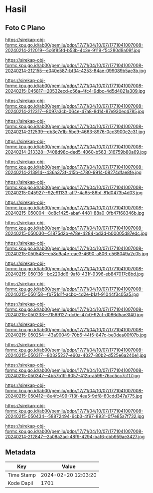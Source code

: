 # Hasil

## Foto C Plano

https://sirekap-obj-formc.kpu.go.id/ab00/pemilu/pdpr/17/71/04/10/07/1771041007008-20240214-212019--5c6f85fd-b53b-4c3e-9119-f5c280d9a09f.jpg

https://sirekap-obj-formc.kpu.go.id/ab00/pemilu/pdpr/17/71/04/10/07/1771041007008-20240214-212155--e040e587-bf34-4253-84ae-099089b5ae3b.jpg

https://sirekap-obj-formc.kpu.go.id/ab00/pemilu/pdpr/17/71/04/10/07/1771041007008-20240215-045817--20532ecd-c56a-4fc4-9dbc-4d5d4021a309.jpg

https://sirekap-obj-formc.kpu.go.id/ab00/pemilu/pdpr/17/71/04/10/07/1771041007008-20240214-212317--8097a3cb-064e-47a8-8d14-87e930ec4785.jpg

https://sirekap-obj-formc.kpu.go.id/ab00/pemilu/pdpr/17/71/04/10/07/1771041007008-20240214-212539--db3e7e1b-5bc9-4663-8976-0cc3900e2c31.jpg

https://sirekap-obj-formc.kpu.go.id/ab00/pemilu/pdpr/17/71/04/10/07/1771041007008-20240214-213328--7408d98c-ded5-4060-b563-316759b80a69.jpg

https://sirekap-obj-formc.kpu.go.id/ab00/pemilu/pdpr/17/71/04/10/07/1771041007008-20240214-213914--436a373f-415b-4780-9914-08274dfae8fe.jpg

https://sirekap-obj-formc.kpu.go.id/ab00/pemilu/pdpr/17/71/04/10/07/1771041007008-20240215-045927--92e91133-aff7-4a65-86bf-81d0473b4d03.jpg

https://sirekap-obj-formc.kpu.go.id/ab00/pemilu/pdpr/17/71/04/10/07/1771041007008-20240215-050004--8d8c1425-abaf-4481-88a0-0fb47f68346b.jpg

https://sirekap-obj-formc.kpu.go.id/ab00/pemilu/pdpr/17/71/04/10/07/1771041007008-20240215-050030--51875d2b-e78e-4284-bd3d-b00005d87edc.jpg

https://sirekap-obj-formc.kpu.go.id/ab00/pemilu/pdpr/17/71/04/10/07/1771041007008-20240215-050543--eb8d9a4e-eae3-4690-a806-c568049a2c05.jpg

https://sirekap-obj-formc.kpu.go.id/ab00/pemilu/pdpr/17/71/04/10/07/1771041007008-20240215-050136--bc220dd6-9af8-431f-9396-eb847017c8bd.jpg

https://sirekap-obj-formc.kpu.go.id/ab00/pemilu/pdpr/17/71/04/10/07/1771041007008-20240215-050158--fb751d1f-acbc-4d2e-b1af-91044f3c05a5.jpg

https://sirekap-obj-formc.kpu.go.id/ab00/pemilu/pdpr/17/71/04/10/07/1771041007008-20240215-050233--71569127-dc0e-47c0-92cf-d086d5ae3f40.jpg

https://sirekap-obj-formc.kpu.go.id/ab00/pemilu/pdpr/17/71/04/10/07/1771041007008-20240215-050254--43a90049-70b6-44f5-847c-be0dea00f07b.jpg

https://sirekap-obj-formc.kpu.go.id/ab00/pemilu/pdpr/17/71/04/10/07/1771041007008-20240215-050317--80325237-e60a-4027-80b2-d525e6a240e1.jpg

https://sirekap-obj-formc.kpu.go.id/ab00/pemilu/pdpr/17/71/04/10/07/1771041007008-20240215-050347--4b57b1ff-9057-412b-a599-76cc5cc7c117.jpg

https://sirekap-obj-formc.kpu.go.id/ab00/pemilu/pdpr/17/71/04/10/07/1771041007008-20240215-050412--8e4fc499-7f3f-4ea5-9df8-60cdd347a775.jpg

https://sirekap-obj-formc.kpu.go.id/ab00/pemilu/pdpr/17/71/04/10/07/1771041007008-20240215-050434--58872494-6cb3-4f97-8931-0f7e85a7f732.jpg

https://sirekap-obj-formc.kpu.go.id/ab00/pemilu/pdpr/17/71/04/10/07/1771041007008-20240214-212847--2a08a2ad-48f9-4294-baf6-cbb959ae3427.jpg


## Metadata

| Key        | Value               |
| ---------- | ------------------- |
| Time Stamp | 2024-02-20 12:03:20 |
| Kode Dapil | 1701                |



